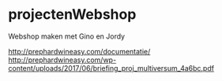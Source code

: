 # projectenWebshop
Webshop maken met Gino en Jordy

http://prephardwineasy.com/documentatie/
http://prephardwineasy.com/wp-content/uploads/2017/06/briefing_proj_multiversum_4a6bc.pdf
